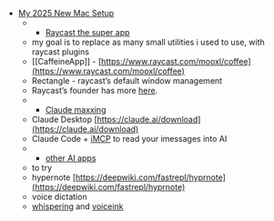 - [My 2025 New Mac Setup](https://www.swyx.io/new-mac-setup)
	- - [Raycast the super app](#raycast-the-super-app)
	- my goal is to replace as many small utilities i used to use, with raycast plugins
	- [[CaffeineApp]] - [https://www.raycast.com/mooxl/coffee](https://www.raycast.com/mooxl/coffee)
	- Rectangle - raycast’s default window management
	- Raycast’s founder has more [here](https://x.com/thomaspaulmann/status/1932158501750796724).
	- - [Claude maxxing](#claude-maxxing)
	- Claude Desktop [https://claude.ai/download](https://claude.ai/download)
	- Claude Code + [iMCP](https://github.com/mattt/iMCP) to read your imessages into AI
	- - [other AI apps](#other-ai-apps)
	- to try
	- hypernote [https://deepwiki.com/fastrepl/hyprnote](https://deepwiki.com/fastrepl/hyprnote)
	- voice dictation
	- [whispering](https://github.com/epicenter-so/epicenter/tree/main/apps/whispering) and [voiceink](https://github.com/Beingpax/VoiceInk/)
